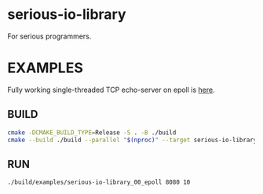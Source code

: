 # serious-io-library
For serious programmers.

# EXAMPLES

Fully working single-threaded TCP echo-server on epoll is [here](examples/src/00_epoll.cpp).

## BUILD

```bash
cmake -DCMAKE_BUILD_TYPE=Release -S . -B ./build
cmake --build ./build --parallel "$(nproc)" --target serious-io-library_00_epoll
```

## RUN

```bash
./build/examples/serious-io-library_00_epoll 8080 10
```
